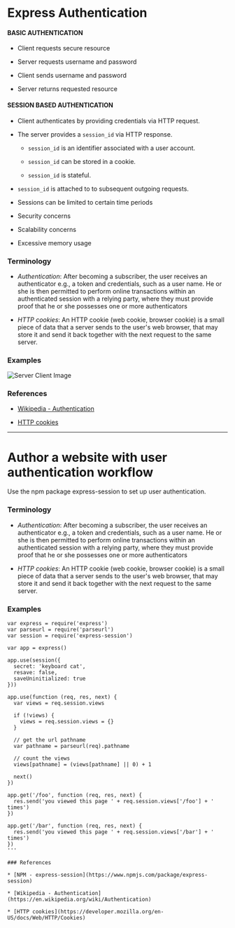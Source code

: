 # Express Authentication

#### BASIC AUTHENTICATION

* Client requests secure resource

* Server requests username and password

* Client sends username and password

* Server returns requested resource

#### SESSION BASED AUTHENTICATION

* Client authenticates by providing credentials via HTTP request.

* The server provides a `session_id` via HTTP response.

  - `session_id` is an identifier associated with a user account.
  
  - `session_id` can be stored in a cookie.
  
  - `session_id` is stateful.
  
* `session_id` is attached to to subsequent outgoing requests.

* Sessions can be limited to certain time periods

* Security concerns

* Scalability concerns

* Excessive memory usage

### Terminology

* *Authentication*: After becoming a subscriber, the user receives an authenticator e.g., a token and credentials, such as a user name. He or she is then permitted to perform online transactions within an authenticated session with a relying party, where they must provide proof that he or she possesses one or more authenticators

* *HTTP cookies*: An HTTP cookie (web cookie, browser cookie) is a small piece of data that a server sends to the user's web browser, that may store it and send it back together with the next request to the same server.

### Examples

![Server Client Image](https://github.com/rickmurdock/notes/blob/master/imageFiles/ServerClient.png)

### References

* [Wikipedia - Authentication](https://en.wikipedia.org/wiki/Authentication)

* [HTTP cookies](https://developer.mozilla.org/en-US/docs/Web/HTTP/Cookies)

---

# Author a website with user authentication workflow

Use the npm package express-session to set up user authentication.

### Terminology

* *Authentication*: After becoming a subscriber, the user receives an authenticator e.g., a token and credentials, such as a user name. He or she is then permitted to perform online transactions within an authenticated session with a relying party, where they must provide proof that he or she possesses one or more authenticators

* *HTTP cookies*: An HTTP cookie (web cookie, browser cookie) is a small piece of data that a server sends to the user's web browser, that may store it and send it back together with the next request to the same server.

### Examples

```
var express = require('express')
var parseurl = require('parseurl')
var session = require('express-session')

var app = express()

app.use(session({
  secret: 'keyboard cat',
  resave: false,
  saveUninitialized: true
}))

app.use(function (req, res, next) {
  var views = req.session.views

  if (!views) {
    views = req.session.views = {}
  }

  // get the url pathname
  var pathname = parseurl(req).pathname

  // count the views
  views[pathname] = (views[pathname] || 0) + 1

  next()
})

app.get('/foo', function (req, res, next) {
  res.send('you viewed this page ' + req.session.views['/foo'] + ' times')
})

app.get('/bar', function (req, res, next) {
  res.send('you viewed this page ' + req.session.views['/bar'] + ' times')
})
'''

### References

* [NPM - express-session](https://www.npmjs.com/package/express-session)

* [Wikipedia - Authentication](https://en.wikipedia.org/wiki/Authentication)

* [HTTP cookies](https://developer.mozilla.org/en-US/docs/Web/HTTP/Cookies)
